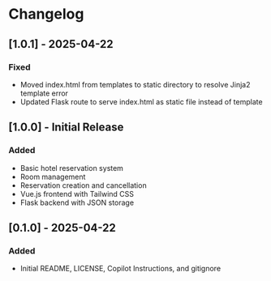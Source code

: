 # Changelog

## [1.0.1] - 2025-04-22
### Fixed
- Moved index.html from templates to static directory to resolve Jinja2 template error
- Updated Flask route to serve index.html as static file instead of template

## [1.0.0] - Initial Release
### Added
- Basic hotel reservation system
- Room management
- Reservation creation and cancellation
- Vue.js frontend with Tailwind CSS
- Flask backend with JSON storage

## [0.1.0] - 2025-04-22

### Added
- Initial README, LICENSE, Copilot Instructions, and gitignore